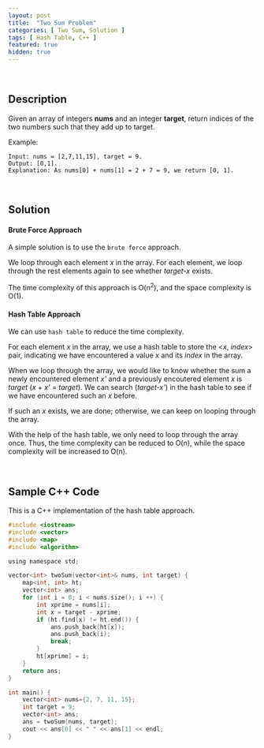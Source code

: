 ```yaml
---
layout: post
title:  "Two Sum Problem"
categories: [ Two Sum, Solution ]
tags: [ Hash Table, C++ ]
featured: true
hidden: true
---
```


<br />

## Description

Given an array of integers **nums** and an integer **target**, return indices of the two numbers such that they add up to target.

Example: 
```
Input: nums = [2,7,11,15], target = 9.
Output: [0,1].
Explanation: As nums[0] + nums[1] = 2 + 7 = 9, we return [0, 1].
```

<br />

## Solution

#### Brute Force Approach

A simple solution is to use the `brute force` approach. 

We loop through each element *x* in the array. For each element, 
we loop through the rest elements again to see whether *target-x* exists. 

The time complexity of this approach is O(n<sup>2</sup>), 
and the space complexity is O(1).

#### Hash Table Approach

We can use `hash table` to reduce the time complexity. 

For each element *x* in the array, we use a hash table to store 
the <*x*, *index*> pair, indicating we have encountered a value *x* and its *index* in the array. 

When we loop through the array, 
we would like to know whether the sum a newly encountered element *x'* and a previously encoutered element *x* is *target* (*x* + *x'* = *target*). 
We can search (*target-x'*) in the hash table to see if we have encountered such an *x* before. 

If such an *x* exists, we are done; otherwise, 
we can keep on looping through the array. 

With the help of the hash table, we only need to loop through the array once. 
Thus, the time complexity can be reduced to O(n), while the 
space complexity will be increased to O(n).

<br />

## Sample C++ Code

This is a C++ implementation of the hash table approach.

```c
#include <iostream>
#include <vector>
#include <map>
#include <algorithm>

using namespace std;

vector<int> twoSum(vector<int>& nums, int target) {
    map<int, int> ht;
    vector<int> ans;
    for (int i = 0; i < nums.size(); i ++) {
        int xprime = nums[i];
        int x = target - xprime;
        if (ht.find(x) != ht.end()) {
            ans.push_back(ht[x]);
            ans.push_back(i);
            break;
        }
        ht[xprime] = i;
    }
    return ans;
}

int main() {
    vector<int> nums={2, 7, 11, 15};
    int target = 9;
    vector<int> ans; 
    ans = twoSum(nums, target);
    cout << ans[0] << " " << ans[1] << endl;
}
```
